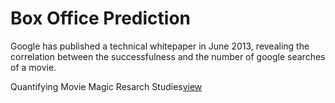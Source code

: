 Box Office Prediction
===

Google has published a technical whitepaper in June 2013, revealing the correlation between the successfulness and the number of google searches of a movie.

Quantifying Movie Magic Resarch Studies[view](files/quantifying-movie-magic_research-studies.pdf)
